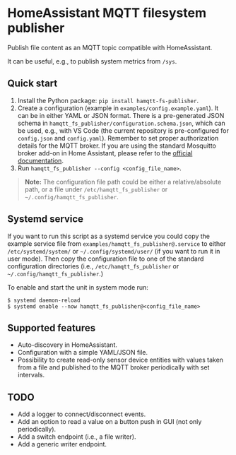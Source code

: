 # HomeAssistant MQTT filesystem publisher

Publish file content as an MQTT topic compatible with HomeAssistant.

It can be useful, e.g., to publish system metrics from `/sys`.

## Quick start

1. Install the Python package: `pip install hamqtt-fs-publisher`.
2. Create a configuration (example in `examples/config.example.yaml`). It can be
   in either YAML or JSON format. There is a pre-generated JSON schema in
   `hamqtt_fs_publisher/configuration.schema.json`, which can be used, e.g.,
   with VS Code (the current repository is pre-configured for `config.json` and
   `config.yaml`). Remember to set proper authorization details for the MQTT
   broker. If you are using the standard Mosquitto broker add-on in Home
   Assistant, please refer to the [official
   documentation](https://github.com/home-assistant/addons/blob/master/mosquitto/DOCS.md).
3. Run `hamqtt_fs_publisher --config <config_file_name>`.

> **Note:** The configuration file path could be either a relative/absolute
> path, or a file under `/etc/hamqtt_fs_publisher` or
> `~/.config/hamqtt_fs_publisher`.

## Systemd service

If you want to run this script as a systemd service you could copy the example
service file from `examples/hamqtt_fs_publisher@.service` to either
`/etc/systemd/system/` or `~/.config/systemd/user/` (if you want to run it in
user mode). Then copy the configuration file to one of the standard
configuration directories (i.e., `/etc/hamqtt_fs_publisher` or
`~/.config/hamqtt_fs_publisher`.)

To enable and start the unit in system mode run:

```shell
$ systemd daemon-reload
$ systemd enable --now hamqtt_fs_publisher@<config_file_name>
```

## Supported features

- Auto-discovery in HomeAssistant.
- Configuration with a simple YAML/JSON file.
- Possibility to create read-only sensor device entities with values taken
  from a file and published to the MQTT broker periodically with set intervals.

## TODO

- Add a logger to connect/disconnect events.
- Add an option to read a value on a button push in GUI (not only periodically).
- Add a switch endpoint (i.e., a file writer).
- Add a generic writer endpoint.
